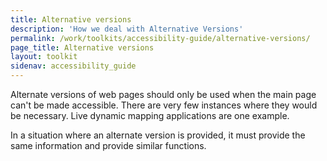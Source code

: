 ```yaml
---
title: Alternative versions
description: 'How we deal with Alternative Versions'
permalink: /work/toolkits/accessibility-guide/alternative-versions/
page_title: Alternative versions
layout: toolkit
sidenav: accessibility_guide
---
```

Alternate versions of web pages should only be used when the main page can't be made accessible. There are very few instances where they would be necessary. Live dynamic mapping applications are one example.

In a situation where an alternate version is provided, it must provide the same information and provide similar functions.
